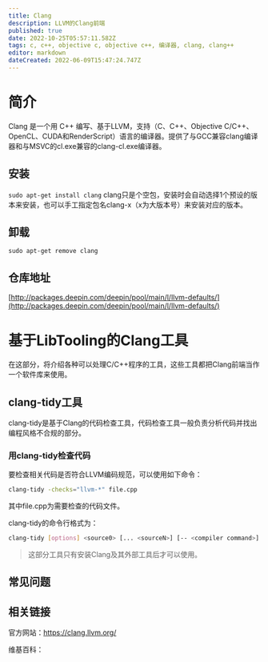 ```yaml
---
title: Clang
description: LLVM的Clang前端
published: true
date: 2022-10-25T05:57:11.582Z
tags: c, c++, objective c, objective c++, 编译器, clang, clang++
editor: markdown
dateCreated: 2022-06-09T15:47:24.747Z
---
```


# 简介

Clang 是一个用 C++ 编写、基于LLVM，支持（C、C++、Objective C/C++、OpenCL、CUDA和RenderScript）语言的编译器。提供了与GCC兼容clang编译器和与MSVC的cl.exe兼容的clang-cl.exe编译器。 

## 安装

`sudo apt-get install clang`
clang只是个空包，安装时会自动选择1个预设的版本来安装，也可以手工指定包名clang-x（x为大版本号）来安装对应的版本。
## 卸载

`sudo apt-get remove clang`

## 仓库地址

[http://packages.deepin.com/deepin/pool/main/l/llvm-defaults/](http://packages.deepin.com/deepin/pool/main/l/llvm-defaults/)

# 基于LibTooling的Clang工具

在这部分，将介绍各种可以处理C/C++程序的工具，这些工具都把Clang前端当作一个软件库来使用。

## clang-tidy工具

clang-tidy是基于Clang的代码检查工具，代码检查工具一般负责分析代码并找出编程风格不合规的部分。

### 用clang-tidy检查代码

要检查相关代码是否符合LLVM编码规范，可以使用如下命令：

```sh
clang-tidy -checks="llvm-*" file.cpp
```

其中file.cpp为需要检查的代码文件。

clang-tidy的命令行格式为：

```sh
clang-tidy [options] <source0> [... <sourceN>] [-- <compiler command>]
```

> 这部分工具只有安装Clang及其外部工具后才可以使用。



## 常见问题

## 相关链接
官方网站：https://clang.llvm.org/

维基百科：